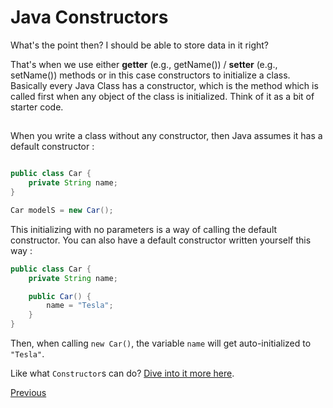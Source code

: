 # Java Constructors

What's the point then? I should be able to store data in it right?

That's when we use either **getter** (e.g., getName()) / **setter** (e.g., setName()) methods or in this case constructors to initialize a class. Basically every Java Class has a constructor, which is the method which is called first when any object of the class is initialized. Think of it as a bit of starter code.

##  

When you write a class without any constructor, then Java assumes it has a default constructor :

```java

public class Car {
    private String name;
}

Car modelS = new Car();
```

This initializing with no parameters is a way of calling the default constructor. You can also have a default constructor written yourself this way :

```java
public class Car {
    private String name;

    public Car() {
        name = "Tesla";
    }
}
```

Then, when calling `new Car()`, the variable `name` will get auto-initialized to `"Tesla"`.

Like what `Constructor`s can do? [Dive into it more here](#TODO).

[Previous](Java-Basics)
